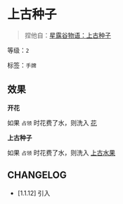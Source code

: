 # 上古种子

> 捏他自：[星露谷物语：上古种子](https://zh.stardewvalleywiki.com/%E4%B8%8A%E5%8F%A4%E7%A7%8D%E5%AD%90)

等级：`2`

标签：`手牌`

## 效果

**开花**

如果 `占领` 时花费了水，则洗入 [花](../卡牌组/花.md)

**上古种子**

如果 `占领` 时花费了水，则洗入 [上古水果](上古水果.md)

## CHANGELOG

- [1.1.12] 引入
